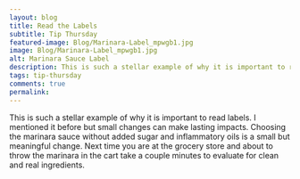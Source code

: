 ```yaml
---
layout: blog
title: Read the Labels
subtitle: Tip Thursday
featured-image: Blog/Marinara-Label_mpwgb1.jpg
image: Blog/Marinara-Label_mpwgb1.jpg
alt: Marinara Sauce Label
description: This is such a stellar example of why it is important to read labels. I mentioned it before but small changes can make lasting impacts. Choosing the marinara sauce without added sugar and inflammatory oils is a small but meaningful change.
tags: tip-thursday 
comments: true
permalink:
---
```

This is such a stellar example of why it is important to read labels. I mentioned it before but small changes can make lasting impacts. Choosing the marinara sauce without added sugar and inflammatory oils is a small but meaningful change. Next time you are at the grocery store and about to throw the marinara in the cart take a couple minutes to evaluate for clean and real ingredients.
